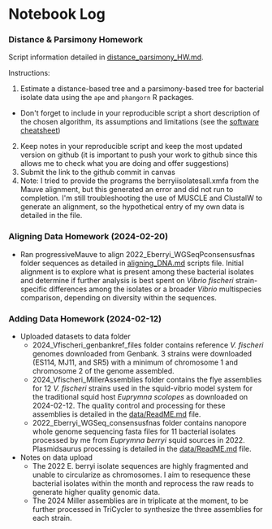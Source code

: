 # Notebook Log

### Distance & Parsimony Homework
Script information detailed in [distance_parsimony_HW.md](scripts/distance_parsimony_HW.md). 

Instructions: 
1. Estimate a distance-based tree and a parsimony-based tree for bacterial isolate data using the `ape` and `phangorn` R packages.
  - Don't forget to include in your reproducible script a short description of the chosen algorithm, its assumptions and limitations (see the [software cheatsheet](https://github.com/crsl4/phylogenetics-class/blob/master/exercises/software-cheatsheet.md))
2. Keep notes in your reproducible script and keep the most updated version on github (it is important to push your work to github since this allows me to check what you are doing and offer suggestions)
3. Submit the link to the github commit in canvas
4. Note: I tried to provide the programs the berryiisolatesall.xmfa from the Mauve alignment, but this generated an error and did not run to completion. I'm still troubleshooting the use of MUSCLE and ClustalW to generate an alignment, so the hypothetical entry of my own data is detailed in the file. 

### Aligning Data Homework (2024-02-20)
* Ran progressiveMauve to align 2022_Eberryi_WGSeqPconsensusfnas folder sequences as detailed in [aligning_DNA.md](scripts/aligning_DNA.md) scripts file. Initial alignment is to explore what is present among these bacterial isolates and determine if further analysis is best spent on *Vibrio fischeri* strain-specific differences among the isolates or a broader *Vibrio* multispecies comparison, depending on diversity within the sequences. 

### Adding Data Homework (2024-02-12)
* Uploaded datasets to data folder
  * 2024_Vfischeri_genbankref_files folder contains reference *V. fischeri* genomes downloaded from Genbank. 3 strains were downloaded (ES114, MJ11, and SR5) with a minimum of chromosome 1 and chromosome 2 of the genome assembled. 
  * 2024_Vfischeri_MillerAssemblies folder contains the flye assemblies for 12 *V. fischeri* strains used in the squid-vibrio model system for the traditional squid host *Euprymna scolopes* as downloaded on 2024-02-12. The quality control and processing for these assemblies is detailed in the [data/ReadME.md](data/README.md) file. 
  * 2022_Eberryi_WGSeq_consensusfnas folder contains nanopore whole genome sequencing fasta files for 11 bacterial isolates processed by me from *Euprymna berryi* squid sources in 2022. Plasmidsaurus processing is detailed in the [data/ReadME.md](data/README.md) file. 
* Notes on data upload 
  * The 2022 E. berryi isolate sequences are highly fragmented and unable to circularize as chromosomes. I aim to resequence these bacterial isolates within the month and reprocess the raw reads to generate higher quality genomic data. 
  * The 2024 Miller assemblies are in triplicate at the moment, to be further processed in TriCycler to synthesize the three assemblies for each strain. 